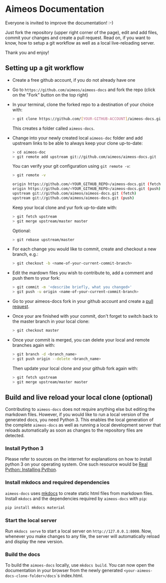 # Aimeos Documentation

Everyone is invited to improve the documentation! :-)

Just fork the repository (upper right corner of the page), edit and add files, commit your changes and create
a pull request. Read on, if you want to know, how to setup a git workflow as well as a local live-reloading
server.

Thank you and enjoy!

## Setting up a git workflow

- Create a free github account, if you do not already have one
- Go to `https://github.com/aimeos/aimeos-docs` and fork the repo (click on the "Fork" button on the top right)
- In your terminal, clone the forked repo to a destination of your choice with:

  ```bash
  > git clone https://github.com/[YOUR-GITHUB-ACCOUNT]/aimeos-docs.git
  ```

  This creates a folder called `aimeos-docs`.

- Change into your newly created local `aimeos-doc` folder and add upstream links to be able to always keep your  clone up-to-date:

  ```bash
  > cd aimeos-doc
  > git remote add upstream git://github.com/aimeos/aimeos-docs.git
  ```

  You can verify your git configuration using `git remote -v`:

  ```bash
  > git remote -v

  origin https://github.com/<YOUR_GITHUB_REPO>/aimeos-docs.git (fetch)
  origin https://github.com/<YOUR_GITHUB_REPO>/aimeos-docs.git (push)
  upstream git://github.com/aimeos/aimeos-docs.git (fetch)
  upstream git://github.com/aimeos/aimeos-docs.git (push)
  ```

  Keep your local clone and yur fork up-to-date with:

  ```bash
  > git fetch upstream
  > git merge upstream/master master
  ```

  Optional:

  ```bash
  > git rebase upstream/master
  ```

- For each change you would like to commit, create and checkout a new branch, e.g.:

  ```bash
  > git checkout -b <name-of-your-current-commit-branch>
  ```

- Edit the mardown files you wish to contribute to, add a comment and push them to your fork:

  ```bash
  > git commit -m '<describe briefly, what you changed>'
  > git push -u origin <name-of-your-current-commit-branch>
  ```

- Go to your aimeos-docs fork in your github account and create a [pull request](https://docs.github.com/en/github/collaborating-with-issues-and-pull-requests/creating-a-pull-request ).

- Once your are finished with your commit, don't forget to switch back to the master branch in your local clone:

  ``` BASH
  > git checkout master
  ```

- Once your commit is merged, you can delete your local and remote branches again with:

  ```bash
  > git branch -d <branch_name>
  > git push origin --delete <branch_name>
  ```

  Then update your local clone and your github fork again with:

  ```bash
  > git fetch upstream
  > git merge upstream/master master
  ```

## Build and live reload your local clone (optional)

Contributing to `aimeos-docs` does not require anything else but editing the markdown
files. However, if you would like to run a local version of the generated docs, you
need Python 3. This enables the local generation of the complete `aimeos-docs` as well
as running a local development server that reloads automatically as soon as changes
to the repository files are detected.

### Install Python 3

Please refer to sources on the internet for explanations on how to install python 3 on
your operating system. One such resource would be [Real Python: Installing Python](https://realpython.com/installing-python/).

### Install mkdocs and required dependencies

`aimeos-docs` uses [mkdocs](https://www.mkdocs.org/) to create static html files from
markdown files. Install `mkdocs` and the dependencies required by `aimeos-docs` with `pip`:

```bash
pip install mkdocs material
```

### Start the local server

Run `mkdocs serve` to start a local server on `http://127.0.0.1:8000`. Now, whenever
you make changes to any file, the server will automatically reload and display the new
version.

### Build the docs

To build the `aimoes-docs` locally, use `mkdocs build`. You can now open the documentation
in your browser from the newly generated `<your-aimeos-docs-clone-folder>/docs`´s index.html.
